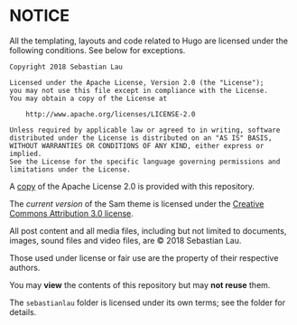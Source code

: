 # NOTICE

All the templating, layouts and code related to Hugo are licensed under the following conditions. See below for exceptions.

    Copyright 2018 Sebastian Lau

    Licensed under the Apache License, Version 2.0 (the "License");
    you may not use this file except in compliance with the License.
    You may obtain a copy of the License at

        http://www.apache.org/licenses/LICENSE-2.0

    Unless required by applicable law or agreed to in writing, software
    distributed under the License is distributed on an "AS IS" BASIS,
    WITHOUT WARRANTIES OR CONDITIONS OF ANY KIND, either express or implied.
    See the License for the specific language governing permissions and
    limitations under the License.

A [copy](./LICENSE) of the Apache License 2.0 is provided with this repository.

The _current version_ of the Sam theme is licensed under the [Creative Commons Attribution 3.0 license](https://github.com/vickylai/hugo-theme-sam/blob/master/LICENSE.txt).
<!-- The Sam theme is licensed under the Apache License (presumably 2.0) and is the work of Victoria Drake who __is in no way associated with__ this repository. -->

All post content and all media files, including but not limited to documents, images, sound files and video files, are &copy; 2018 Sebastian Lau.

Those used under license or fair use are the property of their respective authors.

You may __view__ the contents of this repository but may __not reuse__ them.

The `sebastianlau` folder is licensed under its own terms; see the folder for details.
